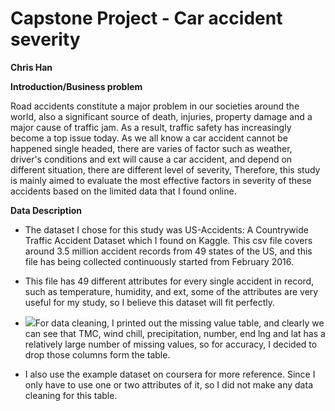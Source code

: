 #  Capstone Project - Car accident severity

**Chris Han**

**Introduction/Business problem**

Road accidents constitute a major problem in our societies around the world, also a significant source of death, injuries, property damage and a major cause of traffic jam. As a result, traffic safety has increasingly become a top issue today. As we all know a car accident cannot be happened single headed, there are varies of factor such as weather, driver&#39;s conditions and ext will cause a car accident, and depend on different situation, there are different level of severity, Therefore, this study is mainly aimed to evaluate the most effective factors in severity of these accidents based on the limited data that I found online.

**Data Description**

- The dataset I chose for this study was US-Accidents: A Countrywide Traffic Accident Dataset which I found on Kaggle. This csv file covers around 3.5 million accident records from 49 states of the US, and this file has being collected continuously started from February 2016.

- This file has 49 different attributes for every single accident in record, such as temperature, humidity, and ext, some of the attributes are very useful for my study, so I believe this dataset will fit perfectly.

- ![](RackMultipart20200828-4-2bgfyd_html_a5d948ee388264f4.png)For data cleaning, I printed out the missing value table, and clearly we can see that TMC, wind chill, precipitation, number, end lng and lat has a relatively large number of missing values, so for accuracy, I decided to drop those columns form the table.

- I also use the example dataset on coursera for more reference. Since I only have to use one or two attributes of it, so I did not make any data cleaning for this table.
